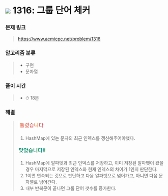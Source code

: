 # <img src="https://static.solved.ac/tier_small/6.svg" width=30> 1316: 그룹 단어 체커 

### 문제 링크
> https://www.acmicpc.net/problem/1316

### 알고리즘 분류
>- 구현
>- 문자열

### 풀이 시간
>- ⏱ 18분

### 해결
> ![bad](../../../Img/bad.png)  
>1. HashMap에 있는 문자의 최근 인덱스를 갱신해주어야했다.
>  
> ![good](../../../Img/good.png)
>1. HashMap에 알파벳과 최근 인덱스를 저장하고, 이미 저장된 알파벳이 왔을 경우 마지막으로 저장된 인덱스와 현재 인덱스의 차이가 1인지 판단한다.
>2. 1이면 연속되는 것으로 판단하고 다음 알파벳으로 넘어가고, 아니면 다음 문자열로 넘어간다. 
>3. 내부 반복문이 끝나면 그룹 단어 갯수를 증가한다.
